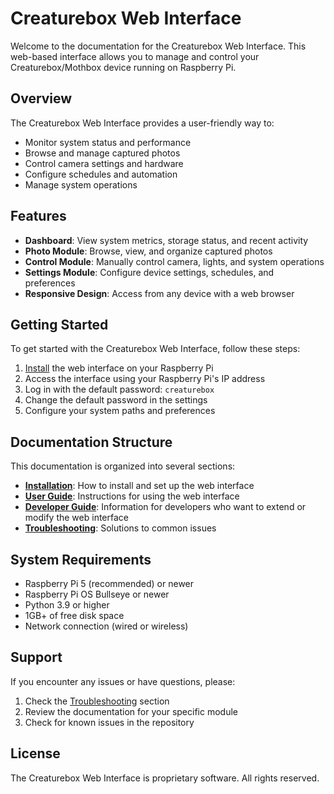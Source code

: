 # Creaturebox Web Interface

Welcome to the documentation for the Creaturebox Web Interface. This web-based interface allows you to manage and control your Creaturebox/Mothbox device running on Raspberry Pi.

## Overview

The Creaturebox Web Interface provides a user-friendly way to:

- Monitor system status and performance
- Browse and manage captured photos
- Control camera settings and hardware
- Configure schedules and automation
- Manage system operations

## Features

- **Dashboard**: View system metrics, storage status, and recent activity
- **Photo Module**: Browse, view, and organize captured photos
- **Control Module**: Manually control camera, lights, and system operations
- **Settings Module**: Configure device settings, schedules, and preferences
- **Responsive Design**: Access from any device with a web browser

## Getting Started

To get started with the Creaturebox Web Interface, follow these steps:

1. [Install](installation/index.md) the web interface on your Raspberry Pi
2. Access the interface using your Raspberry Pi's IP address
3. Log in with the default password: `creaturebox`
4. Change the default password in the settings
5. Configure your system paths and preferences

## Documentation Structure

This documentation is organized into several sections:

- **[Installation](installation/index.md)**: How to install and set up the web interface
- **[User Guide](user-guide/getting-started.md)**: Instructions for using the web interface
- **[Developer Guide](developer-guide/architecture.md)**: Information for developers who want to extend or modify the web interface
- **[Troubleshooting](troubleshooting.md)**: Solutions to common issues

## System Requirements

- Raspberry Pi 5 (recommended) or newer
- Raspberry Pi OS Bullseye or newer
- Python 3.9 or higher
- 1GB+ of free disk space
- Network connection (wired or wireless)

## Support

If you encounter any issues or have questions, please:

1. Check the [Troubleshooting](troubleshooting.md) section
2. Review the documentation for your specific module
3. Check for known issues in the repository

## License

The Creaturebox Web Interface is proprietary software. All rights reserved.
